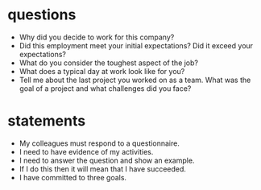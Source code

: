 # questions
- Why did you decide to work for this company? 
- Did this employment meet your initial expectations? Did it exceed your expectations? 
- What do you consider the toughest aspect of the job? 
- What does a typical day at work look like for you? 
- Tell me about the last project you worked on as a team. What was the goal of a project and what challenges did you face?

# statements
- My colleagues must respond to a questionnaire.
- I need to have evidence of my activities.
- I need to answer the question and show an example.
- If I do this then it will mean that I have succeeded.
- I have committed to three goals.